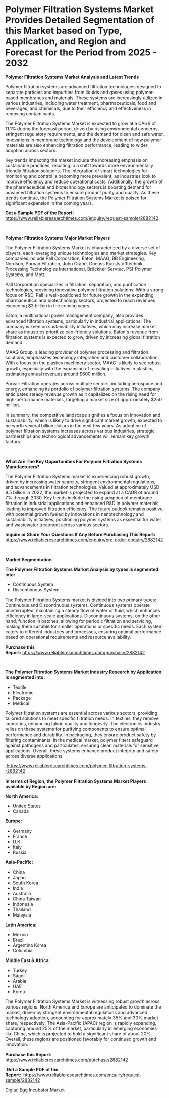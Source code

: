 <p><h1>Polymer Filtration Systems Market Provides Detailed Segmentation of this Market based on Type, Application, and Region and Forecast for the Period from 2025 - 2032</h1></p><p><strong>Polymer Filtration Systems Market Analysis and Latest Trends</strong></p>
<p><p>Polymer filtration systems are advanced filtration technologies designed to separate particles and impurities from liquids and gases using polymer-based membranes and materials. These systems are increasingly utilized in various industries, including water treatment, pharmaceuticals, food and beverages, and chemicals, due to their efficiency and effectiveness in removing contaminants.</p><p>The Polymer Filtration Systems Market is expected to grow at a CAGR of 11.1% during the forecast period, driven by rising environmental concerns, stringent regulatory requirements, and the demand for clean and safe water. Innovations in membrane technology and the development of new polymer materials are also enhancing filtration performance, leading to wider adoption across sectors.</p><p>Key trends impacting the market include the increasing emphasis on sustainable practices, resulting in a shift towards more environmentally friendly filtration solutions. The integration of smart technologies for monitoring and control is becoming more prevalent, as industries look to improve efficiency and reduce operational costs. Additionally, the growth of the pharmaceutical and biotechnology sectors is boosting demand for advanced filtration systems to ensure product purity and quality. As these trends continue, the Polymer Filtration Systems Market is poised for significant expansion in the coming years.</p></p>
<p><strong>Get a Sample PDF of the Report:&nbsp;</strong> <a href="https://www.reliableresearchtimes.com/enquiry/request-sample/2882142?utm_campaign=3059&utm_medium=2&utm_source=Github&utm_content=ia&utm_term=12032025&utm_id=polymer-filtration-systems">https://www.reliableresearchtimes.com/enquiry/request-sample/2882142</a></p>
<p>&nbsp;</p>
<p><strong>Polymer Filtration Systems Major Market Players</strong></p>
<p><p>The Polymer Filtration Systems Market is characterized by a diverse set of players, each leveraging unique technologies and market strategies. Key companies include Pall Corporation, Eaton, MAAG, BB Engineering, Nordson, Porvair Filtration, John Crane, Gneuss Kunststofftechnik, Processing Technologies International, Brückner Servtec, PSI-Polymer Systems, and Mott.</p><p>Pall Corporation specializes in filtration, separation, and purification technologies, providing innovative polymer filtration solutions. With a strong focus on R&D, Pall is well-positioned for future growth in the expanding pharmaceutical and biotechnology sectors, projected to reach revenues exceeding $3 billion in the coming years.</p><p>Eaton, a multinational power management company, also provides advanced filtration systems, particularly in industrial applications. The company is keen on sustainability initiatives, which may increase market share as industries prioritize eco-friendly solutions. Eaton's revenue from filtration systems is expected to grow, driven by increasing global filtration demand.</p><p>MAAG Group, a leading provider of polymer processing and filtration solutions, emphasizes technology integration and customer collaboration. With a focus on the plastics machinery sector, MAAG is likely to see robust growth, especially with the expansion of recycling initiatives in plastics, estimating annual revenues around $600 million.</p><p>Porvair Filtration operates across multiple sectors, including aerospace and energy, enhancing its portfolio of polymer filtration systems. The company anticipates steady revenue growth as it capitalizes on the rising need for high-performance materials, targeting a market size of approximately $250 million.</p><p>In summary, the competitive landscape signifies a focus on innovation and sustainability, which is likely to drive significant market growth, expected to be worth several billion dollars in the next few years. As adoption of polymer filtration systems increases across various industries, strategic partnerships and technological advancements will remain key growth factors.</p></p>
<p>&nbsp;</p>
<p><strong>What Are The Key Opportunities For Polymer Filtration Systems Manufacturers?</strong></p>
<p><p>The Polymer Filtration Systems market is experiencing robust growth, driven by increasing water scarcity, stringent environmental regulations, and advancements in filtration technologies. Valued at approximately USD 8.5 billion in 2022, the market is projected to expand at a CAGR of around 7% through 2030. Key trends include the rising adoption of membrane filtration in industrial applications and enhanced R&D in polymer materials, leading to improved filtration efficiency. The future outlook remains positive, with potential growth fueled by innovations in nanotechnology and sustainability initiatives, positioning polymer systems as essential for water and wastewater treatment across various sectors.</p></p>
<p><strong>Inquire or Share Your Questions If Any Before Purchasing This Report:</strong> <a href="https://www.reliableresearchtimes.com/enquiry/pre-order-enquiry/2882142?utm_campaign=3059&utm_medium=2&utm_source=Github&utm_content=ia&utm_term=12032025&utm_id=polymer-filtration-systems">https://www.reliableresearchtimes.com/enquiry/pre-order-enquiry/2882142</a></p>
<p>&nbsp;</p>
<p><strong>Market Segmentation</strong></p>
<p><strong>The Polymer Filtration Systems Market Analysis by types is segmented into:</strong></p>
<p><ul><li>Continuous System</li><li>Discontinuous System</li></ul></p>
<p><p>The Polymer Filtration Systems market is divided into two primary types: Continuous and Discontinuous systems. Continuous systems operate uninterrupted, maintaining a steady flow of water or fluid, which enhances efficiency in large-scale applications. Discontinuous systems, on the other hand, function in batches, allowing for periodic filtration and servicing, making them suitable for smaller operations or specific needs. Each system caters to different industries and processes, ensuring optimal performance based on operational requirements and resource availability.</p></p>
<p><strong>Purchase this Report:&nbsp;</strong><a href="https://www.reliableresearchtimes.com/purchase/2882142?utm_campaign=3059&utm_medium=2&utm_source=Github&utm_content=ia&utm_term=12032025&utm_id=polymer-filtration-systems">https://www.reliableresearchtimes.com/purchase/2882142</a></p>
<p>&nbsp;</p>
<p><strong>The Polymer Filtration Systems Market Industry Research by Application is segmented into:</strong></p>
<p><ul><li>Textile</li><li>Electronic</li><li>Package</li><li>Medical</li></ul></p>
<p><p>Polymer filtration systems are essential across various sectors, providing tailored solutions to meet specific filtration needs. In textiles, they remove impurities, enhancing fabric quality and longevity. The electronics industry relies on these systems for purifying components to ensure optimal performance and durability. In packaging, they ensure product safety by filtering contaminants. In the medical market, polymer filters safeguard against pathogens and particulates, ensuring clean materials for sensitive applications. Overall, these systems enhance product integrity and safety across diverse applications.</p></p>
<p><a href="https://www.reliableresearchtimes.com/polymer-filtration-systems-r2882142?utm_campaign=3059&utm_medium=2&utm_source=Github&utm_content=ia&utm_term=12032025&utm_id=polymer-filtration-systems">&nbsp;https://www.reliableresearchtimes.com/polymer-filtration-systems-r2882142</a></p>
<p><strong>In terms of Region, the Polymer Filtration Systems Market Players available by Region are:</strong></p>
<p>
    <p> <strong> North America: </strong>
        <ul>
            <li>United States</li>
            <li>Canada</li>
        </ul>
        </p> 
    <p> <strong> Europe: </strong>
        <ul>
            <li>Germany</li>
            <li>France</li>
            <li>U.K.</li>
            <li>Italy</li>
            <li>Russia</li>
        </ul>
        </p> 
    <p> <strong> Asia-Pacific: </strong>
        <ul>
            <li>China</li>
            <li>Japan</li>
            <li>South Korea</li>
            <li>India</li>
            <li>Australia</li>
            <li>China Taiwan</li>
            <li>Indonesia</li>
            <li>Thailand</li>
            <li>Malaysia</li>
        </ul>
        </p> 
    <p> <strong> Latin America: </strong>
        <ul>
            <li>Mexico</li>
            <li>Brazil</li>
            <li>Argentina Korea</li>
            <li>Colombia</li>
        </ul>
        </p> 
    <p> <strong> Middle East & Africa: </strong>
        <ul>
            <li>Turkey</li>
            <li>Saudi</li>
            <li>Arabia</li>
            <li>UAE</li>
            <li>Korea</li>
        </ul>
    </p>
    </p>
<p><p>The Polymer Filtration Systems Market is witnessing robust growth across various regions. North America and Europe are anticipated to dominate the market, driven by stringent environmental regulations and advanced technology adoption, accounting for approximately 35% and 30% market share, respectively. The Asia-Pacific (APAC) region is rapidly expanding, capturing around 25% of the market, particularly in emerging economies like China, which is projected to hold a significant share of about 20%. Overall, these regions are positioned favorably for continued growth and innovation.</p></p>
<p><strong>Purchase this Report: </strong><a href="https://www.reliableresearchtimes.com/purchase/2882142?utm_campaign=3059&utm_medium=2&utm_source=Github&utm_content=ia&utm_term=12032025&utm_id=polymer-filtration-systems">https://www.reliableresearchtimes.com/purchase/2882142</a></p>
<p>&nbsp;<strong>Get a Sample PDF of the Report:&nbsp;&nbsp;</strong><a href="https://www.reliableresearchtimes.com/enquiry/request-sample/2882142?utm_campaign=3059&utm_medium=2&utm_source=Github&utm_content=ia&utm_term=12032025&utm_id=polymer-filtration-systems">https://www.reliableresearchtimes.com/enquiry/request-sample/2882142</a></p>
<p><strong></strong></p>
<p><p><a href="https://github.com/micbotam/Market-Research-Report-List-1/blob/main/digital-egg-incubator-market.md?utm_campaign=3059&utm_medium=2&utm_source=Github&utm_content=ia&utm_term=12032025&utm_id=polymer-filtration-systems">Digital Egg Incubator Market</a></p></p>